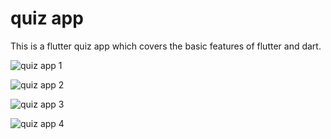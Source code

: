 # quiz app

This is a flutter quiz app which covers the basic features of flutter and dart.

![quiz app 1](https://user-images.githubusercontent.com/116510605/216743798-60aff6bf-032b-4ba0-91d4-aa93843b9c7a.jpg)

![quiz app 2](https://user-images.githubusercontent.com/116510605/216743809-7bf523f8-9475-4985-9da3-b88b84119347.jpg)

![quiz app 3](https://user-images.githubusercontent.com/116510605/216743819-abbd0c4c-c237-42aa-8b77-3e914e2a8068.jpg)

![quiz app 4](https://user-images.githubusercontent.com/116510605/216743827-6c9f822a-787d-4e50-bbb8-5821ea264c5b.jpg)
